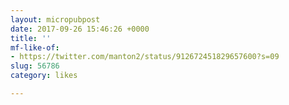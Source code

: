 ```yaml
---
layout: micropubpost
date: 2017-09-26 15:46:26 +0000
title: ''
mf-like-of:
- https://twitter.com/manton2/status/912672451829657600?s=09
slug: 56786
category: likes

---
```

